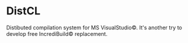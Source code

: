 DistCL
======
Distibuted compilation system for MS VisualStudio©. It's another try to develop free IncrediBuild© replacement.
